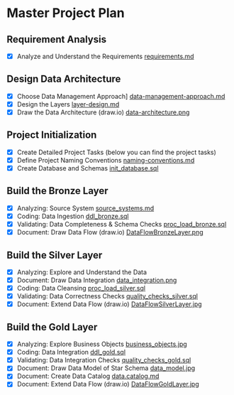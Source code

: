 # Master Project Plan
## Requirement Analysis
- [X] Analyze and Understand the Requirements
[requirements.md](https://github.com/mhmttml/sql-data-warehouse-medallion-architecture/blob/main/project-plan/requirements.md)
## Design Data Architecture
- [X] Choose Data Management Approach]
[data-management-approach.md](https://github.com/mhmttml/sql-data-warehouse-medallion-architecture/blob/main/project-plan/data-management-approach)
- [X] Design the Layers [layer-design.md](https://github.com/mhmttml/sql-data-warehouse-medallion-architecture/blob/main/project-plan/layer-design.md)
- [X] Draw the Data Architecture (draw.io) [data-architecture.png](https://github.com/mhmttml/sql-data-warehouse-medallion-architecture/blob/main/docs/DataArchitecture.png)
## Project Initialization
- [X] Create Detailed Project Tasks (below you can find the project tasks)
- [X] Define Project Naming Conventions [naming-conventions.md](https://github.com/mhmttml/sql-data-warehouse-medallion-architecture/blob/main/docs/naming-conventions.md)
- [X] Create Database and Schemas [init_database.sql](https://github.com/mhmttml/sql-data-warehouse-medallion-architecture/blob/main/scripts/init_database.sql)
## Build the Bronze Layer
- [X] Analyzing: Source System [source_systems.md](https://github.com/mhmttml/sql-data-warehouse-medallion-architecture/blob/main/docs/source_systems.md)
- [X] Coding: Data Ingestion [ddl_bronze.sql](https://github.com/mhmttml/sql-data-warehouse-medallion-architecture/blob/main/scripts/bronze/ddl_bronze.sql)
- [X] Validating: Data Completeness & Schema Checks [proc_load_bronze.sql](https://github.com/mhmttml/sql-data-warehouse-medallion-architecture/blob/main/scripts/bronze/proc_load_bronze.sql)
- [X] Document: Draw Data Flow (draw.io) [DataFlowBronzeLayer.png](https://github.com/mhmttml/sql-data-warehouse-medallion-architecture/blob/main/docs/DataFlowBronzeLayer.png)
## Build the Silver Layer
- [X] Analyzing: Explore and Understand the Data
- [X] Document: Draw Data Integration [data_integration.png](https://github.com/mhmttml/sql-data-warehouse-medallion-architecture/blob/main/docs/data_integration.jpg)
- [X] Coding: Data Cleansing [proc_load_silver.sql](https://github.com/mhmttml/sql-data-warehouse-medallion-architecture/blob/main/scripts/silver/proc_load_silver.sql)
- [X] Validating: Data Correctness Checks [quality_checks_silver.sql](https://github.com/mhmttml/sql-data-warehouse-medallion-architecture/blob/main/tests/silver/quality_checks_silver.sql)
- [X] Document: Extend Data Flow (draw.io) [DataFlowSilverLayer.jpg](https://github.com/mhmttml/sql-data-warehouse-medallion-architecture/blob/main/docs/DataFlowSilverLayer.jpg)
## Build the Gold Layer
- [X] Analyzing: Explore Business Objects [business_objects.jpg](https://github.com/mhmttml/sql-data-warehouse-medallion-architecture/blob/main/docs/business_objects.jpg)
- [X] Coding: Data Integration [ddl_gold.sql](https://github.com/mhmttml/sql-data-warehouse-medallion-architecture/blob/main/scripts/gold/ddl_gold.sql)
- [X] Validating: Data Integration Checks [quality_checks_gold.sql](https://github.com/mhmttml/sql-data-warehouse-medallion-architecture/blob/main/tests/gold/quality_checks_gold.sql)
- [X] Document: Draw Data Model of Star Schema [data_model.jpg](https://github.com/mhmttml/sql-data-warehouse-medallion-architecture/blob/main/docs/data_model.jpg)
- [X] Document: Create Data Catalog [data.catalog.md](https://github.com/mhmttml/sql-data-warehouse-medallion-architecture/blob/main/docs/data.catalog.md)
- [X] Document: Extend Data Flow (draw.io) [DataFlowGoldLayer.jpg](https://github.com/mhmttml/sql-data-warehouse-medallion-architecture/blob/main/docs/DataFlowGoldLayer.jpg)
